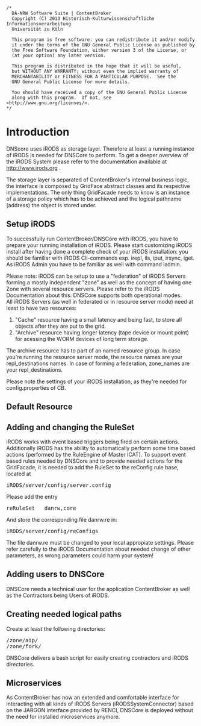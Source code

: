	/*
	  DA-NRW Software Suite | ContentBroker
	  Copyright (C) 2013 Historisch-Kulturwissenschaftliche Informationsverarbeitung
	  Universität zu Köln
	
	  This program is free software: you can redistribute it and/or modify
	  it under the terms of the GNU General Public License as published by
	  the Free Software Foundation, either version 3 of the License, or
	  (at your option) any later version.
	
	  This program is distributed in the hope that it will be useful,
	  but WITHOUT ANY WARRANTY; without even the implied warranty of
	  MERCHANTABILITY or FITNESS FOR A PARTICULAR PURPOSE.  See the
	  GNU General Public License for more details.
	
	  You should have received a copy of the GNU General Public License
	  along with this program.  If not, see <http://www.gnu.org/licenses/>.
	*/
	
	
# Introduction 

DNScore uses iRODS as storage layer. Therefore at least a running instance of iRODS is needed
for DNSCore to perform. To get a deeper overview of the iRODS System please refer to the 
documentation available at http://www.irods.org . 

The storage layer is separated of ContentBroker's internal business logic, the interface is composed by 
GridFace abstract classes and its respective implementations. The only thing GridFacade needs
to know is an instance of a storage policy which has to be achieved and the logical pathname (address) the
object is stored under.  

## Setup iRODS

To successfully run ContentBroker/DNSCore with iRODS, you have to prepare your running installation of iRODS.
Please start customizing iRODS install after having done a complete check of your iRODS installation: you should be familiar with 
iRODS Cli-commands esp. irepl, ils, iput, irsync, iget. As iRODS Admin you have to be familiar as well with command iadmin. 
 
Please note: iRODS can be setup to use a "federation" of iRODS Servers forming a mostly independent "zone" as well as the concept of 
having one Zone with several resource servers. Please refer to the iRODS Documentation about this. DNSCore supports both operational 
modes.  
All iRODS Servers (as well in federated or in resource server mode) need at least to have two resources:

1. "Cache" resource having a small latency and being fast, to store all objects after they are put to the grid.  
1. "Archive" resource having longer latency (tape device or mount point) for acessing the WORM devices of long term storage.

The archive resource has to part of an named resource group. In case you're running the resource server mode, the 
resource names are your repl_destinations names. In case of forming a federation, zone_names are your repl_destinations. 

Please note the settings of your iRODS installation, as they're needed for config.properties of CB.

## Default Resource



## Adding and changing the RuleSet

iRODS works with event based triggers being fired on certain actions. Additionally iRODS has the ability to automatically 
perform some time based actions (performed by the RuleEngine of Master ICAT). To support event based rules needed by 
DNSCore and to provide needed actions for the GridFacade, it is needed to add the RuleSet to the reConfig rule base, located 
at 
<pre>
iRODS/server/config/server.config
</pre>  

Please add the entry 
<pre>
reRuleSet   danrw,core
</pre>

And store the corresponding file danrw.re in:

<pre>
iRODS/server/config/reConfigs
</pre>
The file danrw.re must be changed to your local appropiate settings. Please refer carefully to the iRODS Documentation
about needed change of other parameters, as wrong parameters could harm your system!

## Adding users to DNSCore

DNSCore needs a technical user for the application ContentBroker as well as the Contractors 
being Users of iRODS. 

## Creating needed logical paths

Create at least the following directories:

<pre>
/zone/aip/
/zone/fork/
</pre>

DNSCore delivers a bash script for easily creating contractors and iRODS directories. 

## Microservices

As ContentBroker has now an extended and comfortable interface for interacting with all kinds of 
iRODS Servers (iRODSSystemConnector) based on the JARGON interface provided by RENCI, DNSCore
is deployed without the need for installed microservices anymore. 